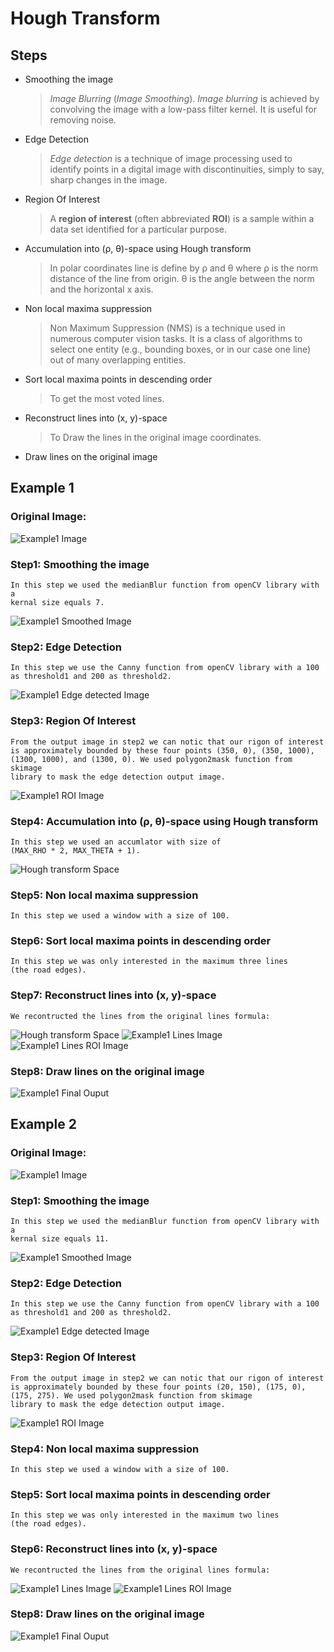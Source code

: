 # Hough Transform
## Steps
- Smoothing the image
	> _Image Blurring_ (_Image Smoothing_). _Image blurring_ is achieved by convolving the image with a low-pass filter kernel. It is useful for removing noise.
	
 - Edge Detection
	> _Edge detection_ is a technique of image processing used to identify points in a digital image with discontinuities, simply to say, sharp changes in the image.
	
 - Region Of Interest
	> A **region of interest** (often abbreviated **ROI**) is a sample within a data set  identified for a particular purpose.
	
 - Accumulation into (ρ, θ)-space using Hough transform
	> In polar coordinates line is define by ρ and θ where ρ is the norm distance of the line from origin. θ is the angle between the norm and the horizontal x axis.
	
 - Non local maxima suppression
	> Non Maximum Suppression (NMS) is a technique used in numerous computer vision tasks. It is a class of algorithms to select one entity (e.g., bounding boxes, or in our case one line) out of many overlapping entities.

- Sort local maxima points in descending order
	> To get the most voted lines.

 - Reconstruct lines into (x, y)-space
    > To Draw the lines in the original image coordinates. 

 - Draw lines on the original image
 
## Example 1
### Original Image:
![Example1 Image](example1_original_img.png)

### Step1: Smoothing the image 
	In this step we used the medianBlur function from openCV library with a
	kernal size equals 7.
![Example1 Smoothed Image](example1_blured_img.png)

### Step2: Edge Detection
	In this step we use the Canny function from openCV library with a 100
	as threshold1 and 200 as threshold2.
![Example1 Edge detected Image](example1_edge_detected_img.png)

### Step3: Region Of Interest
	From the output image in step2 we can notic that our rigon of interest
	is approximately bounded by these four points (350, 0), (350, 1000), 
	(1300, 1000), and (1300, 0). We used polygon2mask function from skimage 
	library to mask the edge detection output image.
![Example1 ROI Image](example1_roi_img.png)

### Step4: Accumulation into (ρ, θ)-space using Hough transform
	In this step we used an accumlator with size of 
	(MAX_RHO * 2, MAX_THETA + 1).
![Hough transform Space](https://latex.codecogs.com/svg.image?%5Crho_%7Bmax%7D&space;=&space;%5Cleft&space;%5Clceil&space;%5Csqrt%7Bimage_%7Bhight%7D%5E%7B2%7D&space;&plus;&space;image_%7Bwidh%7D%5E%7B2%7D%7D&space;%5Cright&space;%5Crceil,%5CTheta_%7Bmax%7D&space;=&space;180%5E%7Bo%7D)

### Step5: Non local maxima suppression
	In this step we used a window with a size of 100. 
	
### Step6: Sort local maxima points in descending order
	In this step we was only interested in the maximum three lines
	(the road edges).
	
### Step7: Reconstruct lines into (x, y)-space
	We recontructed the lines from the original lines formula:
![Hough transform Space](hough_transform_space.png)
![Example1 Lines Image](example1_lines_img.png)
![Example1 Lines ROI Image](example1_lines_roi_img.png)

### Step8: Draw lines on the original image
![Example1 Final Ouput](example1_final_output.png)



## Example 2
### Original Image:
![Example1 Image](ex2_original.jpg)

### Step1: Smoothing the image 
	In this step we used the medianBlur function from openCV library with a
	kernal size equals 11.
![Example1 Smoothed Image](ex2_blured.jpg)

### Step2: Edge Detection
	In this step we use the Canny function from openCV library with a 100
	as threshold1 and 200 as threshold2.
![Example1 Edge detected Image](ex2_edge_detection.jpg)

### Step3: Region Of Interest
	From the output image in step2 we can notic that our rigon of interest
	is approximately bounded by these four points (20, 150), (175, 0), (175, 275). We used polygon2mask function from skimage 
	library to mask the edge detection output image.
![Example1 ROI Image](ex2_roi.jpg)

### Step4: Non local maxima suppression
	In this step we used a window with a size of 100. 
	
### Step5: Sort local maxima points in descending order
	In this step we was only interested in the maximum two lines
	(the road edges).
	
### Step6: Reconstruct lines into (x, y)-space
	We recontructed the lines from the original lines formula:
![Example1 Lines Image](ex2_lines.jpg)
![Example1 Lines ROI Image](ex2_lines_roi.jpg)

### Step8: Draw lines on the original image
![Example1 Final Ouput](ex2_output.jpg)
